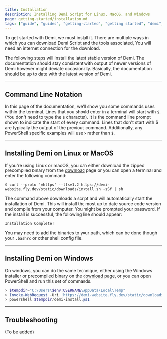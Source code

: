 ```yaml
---
title: Installation
description: Installing Demi Script for Linux, MacOS, and Windows
page: getting-started/installation.md
tags: ["guide", "guides", "getting-started", "getting started", "demi", "installation"]
---
```


To get started with Demi, we must install it. There are multiple ways in which you can download Demi Script and the tools associated, You will need an internet connection for the download.

The following steps will install the latest stable version of Demi. The documentation should stay consistent with output of newer versions of Demi however might deviate occasionally. Basically, the documentation should be up to date with the latest version of Demi.

---

## Command Line Notation

In this page of the documentation, we'll show you some commands uses within the terminal. Lines that you should enter in a terminal will start with `$`. (You don't need to type the `$` character). It is the command line prompt shown to indicate the start of every command. Lines that don't start with $ are typically the output of the previous command. Additionally, any PowerShell specific examples will use `>` rather than `$`.

---

## Installing Demi on Linux or MacOS

If you're using Linux or macOS, you can either download the zipped precompiled binary from the [download](https://demi-website.fly.dev/downloads) page or you can open a terminal and enter the following command:

```shell
$ curl --proto '=https' --tlsv1.2 https://demi-website.fly.dev/static/downloads/install.sh -sSf | sh
```

The command above downloads a script and will automatically start the installation of Demi. This will install the most up to date source code version and compile from your computer. You might be prompted your password. If the install is successful, the following line should appear:

```
Installation Complete!
```

You may need to add the binaries to your path, which can be done though your `.bashrc` or other shell config file.

---

## Installing Demi on Windows

On windows, you can do the same technique, either using the Windows installer or precompiled binary on the [download](https://demi-website.fly.dev/downloads) page, or you can open PowerShell and run this set of commands.

```powershell
> $tempdir="C:\Users\$env:USERNAME\AppData\Local\Temp"
> Invoke-WebRequest -Uri 'https://demi-website.fly.dev/static/downloads/install.ps1' -OutFile $tempdir/demi-install.ps1
> powershell $tempdir/demi-install.ps1
```

---

## Troubleshooting

(To be added)